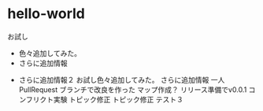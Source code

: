 # hello-world

お試し
+ 色々追加してみた。
+ さらに追加情報
* さらに追加情報２
お試し色々追加してみた。
さらに追加情報
一人PullRequest
ブランチで改良を作った
マップ作成？
リリース準備でv0.0.1
コンフリクト実験
トピック修正
トピック修正 テスト３
